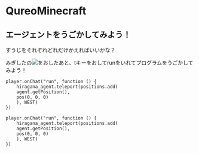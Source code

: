 # QureoMinecraft

## エージェントをうごかしてみよう！

すうじをそれぞれどれだけかえればいいかな？

みぎしたの![](https://raw.githubusercontent.com/camp-minecraft/TechkidsCampTutorial/master/images/playbutton.png)をおしたあと、tキーをおしてrunをいれてプログラムをうごかしてみよう！

```template
player.onChat("run", function () {
    hiragana_agent.teleport(positions.add(
    agent.getPosition(),
    pos(0, 0, 0)
    ), WEST)
})

```

```ghost
player.onChat("run", function () {
    hiragana_agent.teleport(positions.add(
    agent.getPosition(),
    pos(0, 0, 0)
    ), WEST)
})

```